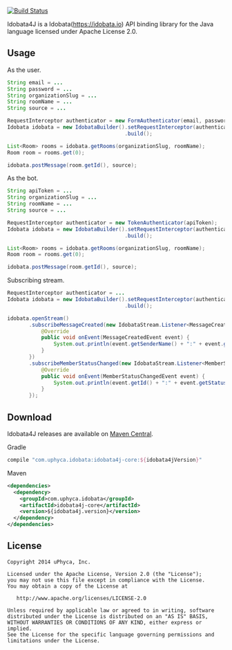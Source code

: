 [![Build Status](https://secure.travis-ci.org/uPhyca/idobata4j.png?branch=master)](http://travis-ci.org/uPhyca/idobata4j)

Idobata4J is a Idobata(https://idobata.io) API binding library for the Java language licensed under Apache License 2.0.

Usage
----

As the user.

```Java
String email = ...
String password = ...
String organizationSlug = ...
String roomName = ...
String source = ...

RequestInterceptor authenticator = new FormAuthenticator(email, password);
Idobata idobata = new IdobataBuilder().setRequestInterceptor(authenticator)
                                      .build();

List<Room> rooms = idobata.getRooms(organizationSlug, roomName);
Room room = rooms.get(0);

idobata.postMessage(room.getId(), source);

```

As the bot.

```Java
String apiToken = ...
String organizationSlug = ...
String roomName = ...
String source = ...

RequestInterceptor authenticator = new TokenAuthenticator(apiToken);
Idobata idobata = new IdobataBuilder().setRequestInterceptor(authenticator)
                                      .build();

List<Room> rooms = idobata.getRooms(organizationSlug, roomName);
Room room = rooms.get(0);

idobata.postMessage(room.getId(), source);

```

Subscribing stream.

```Java
RequestInterceptor authenticator = ...
Idobata idobata = new IdobataBuilder().setRequestInterceptor(authenticator)
                                      .build();

idobata.openStream()
       .subscribeMessageCreated(new IdobataStream.Listener<MessageCreatedEvent>() {
           @Override
           public void onEvent(MessageCreatedEvent event) {
               System.out.println(event.getSenderName() + ":" + event.getBody());
           }
       })
       .subscribeMemberStatusChanged(new IdobataStream.Listener<MemberStatusChangedEvent>() {
           @Override
           public void onEvent(MemberStatusChangedEvent event) {
               System.out.println(event.getId() + ":" + event.getStatus());
           }
       });
```

Download
-----

Idobata4J releases are available on [Maven Central](http://search.maven.org/#search%7Cga%7C1%7Cg%3A%22com.uphyca.idobata%22).

Gradle
```groovy
compile "com.uphyca.idobata:idobata4j-core:${idobata4jVersion}"
```

Maven
```xml
<dependencies>
  <dependency>
    <groupId>com.uphyca.idobata</groupId>
    <artifactId>idobata4j-core</artifactId>
    <version>${idobata4j.version}</version>
  </dependency>
</dependencies>
```

License
-------

    Copyright 2014 uPhyca, Inc.

    Licensed under the Apache License, Version 2.0 (the "License");
    you may not use this file except in compliance with the License.
    You may obtain a copy of the License at

       http://www.apache.org/licenses/LICENSE-2.0

    Unless required by applicable law or agreed to in writing, software
    distributed under the License is distributed on an "AS IS" BASIS,
    WITHOUT WARRANTIES OR CONDITIONS OF ANY KIND, either express or implied.
    See the License for the specific language governing permissions and
    limitations under the License.
